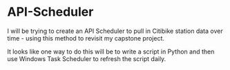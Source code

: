 # API-Scheduler

I will be trying to create an API Scheduler to pull in Citibike station data over time - using this method to revisit my capstone project.

It looks like one way to do this will be to write a script in Python and then use Windows Task Scheduler to refresh the script daily.
